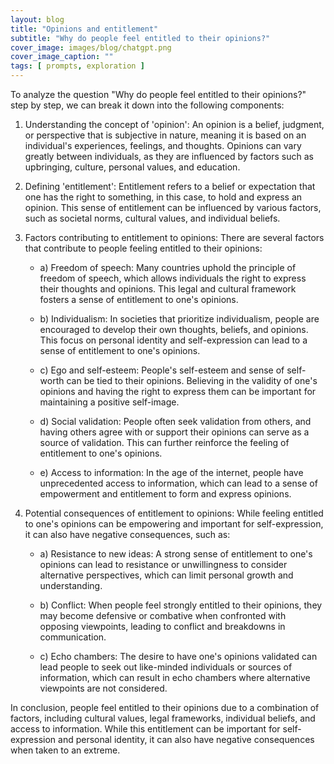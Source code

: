 ```yaml
---
layout: blog
title: "Opinions and entitlement"
subtitle: "Why do people feel entitled to their opinions?"
cover_image: images/blog/chatgpt.png
cover_image_caption: ""
tags: [ prompts, exploration ]
---
```


To analyze the question "Why do people feel entitled to their opinions?" step by step, we can break
it down into the following components:

1. Understanding the concept of 'opinion':
   An opinion is a belief, judgment, or perspective that is subjective in nature, meaning it is
   based on an individual's experiences, feelings, and thoughts. Opinions can vary greatly between
   individuals, as they are influenced by factors such as upbringing, culture, personal values, and
   education.

2. Defining 'entitlement':
   Entitlement refers to a belief or expectation that one has the right to something, in this case,
   to hold and express an opinion. This sense of entitlement can be influenced by various factors,
   such as societal norms, cultural values, and individual beliefs.

3. Factors contributing to entitlement to opinions:
   There are several factors that contribute to people feeling entitled to their opinions:

   * a) Freedom of speech: Many countries uphold the principle of freedom of speech, which allows
   individuals the right to express their thoughts and opinions. This legal and cultural framework
   fosters a sense of entitlement to one's opinions.
   
   * b) Individualism: In societies that prioritize individualism, people are encouraged to develop their
   own thoughts, beliefs, and opinions. This focus on personal identity and self-expression can lead to
   a sense of entitlement to one's opinions.
   
   * c) Ego and self-esteem: People's self-esteem and sense of self-worth can be tied to their opinions.
   Believing in the validity of one's opinions and having the right to express them can be important
   for maintaining a positive self-image.
   
   * d) Social validation: People often seek validation from others, and having others agree with or
   support their opinions can serve as a source of validation. This can further reinforce the feeling
   of entitlement to one's opinions.
   
   * e) Access to information: In the age of the internet, people have unprecedented access to
   information, which can lead to a sense of empowerment and entitlement to form and express opinions.

4. Potential consequences of entitlement to opinions:
   While feeling entitled to one's opinions can be empowering and important for self-expression, it
   can also have negative consequences, such as:

   * a) Resistance to new ideas: A strong sense of entitlement to one's opinions can lead to resistance
   or unwillingness to consider alternative perspectives, which can limit personal growth and
   understanding.
   
   * b) Conflict: When people feel strongly entitled to their opinions, they may become defensive or
   combative when confronted with opposing viewpoints, leading to conflict and breakdowns in
   communication.
   
   * c) Echo chambers: The desire to have one's opinions validated can lead people to seek out
   like-minded individuals or sources of information, which can result in echo chambers where
   alternative viewpoints are not considered.

In conclusion, people feel entitled to their opinions due to a combination of factors, including
cultural values, legal frameworks, individual beliefs, and access to information. While this
entitlement can be important for self-expression and personal identity, it can also have negative
consequences when taken to an extreme.
